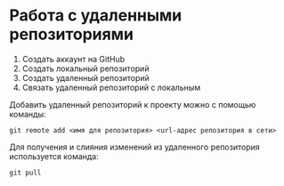 # Работа с удаленными репозиториями

1. Создать аккаунт на GitHub
2. Создать локальный репозиторий
3. Создать удаленный репозиторий
4. Связать удаленный репозиторий с локальным

Добавить удаленный репозиторий к проекту можно с помощью команды:
```
git remote add <имя для репозитория> <url-адрес репозитория в сети>
```
Для получения и слияния изменений  из удаленного репозитория используется команда:
```
git pull
```
